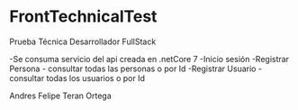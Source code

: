 # FrontTechnicalTest

Prueba Técnica Desarrollador FullStack 

 -Se consuma servicio del api creada en .netCore 7
 -Inicio sesión
 -Registrar Persona - consultar todas las personas o por Id
 -Registrar Usuario - consultar todas los usuarios o por Id

Andres Felipe Teran Ortega